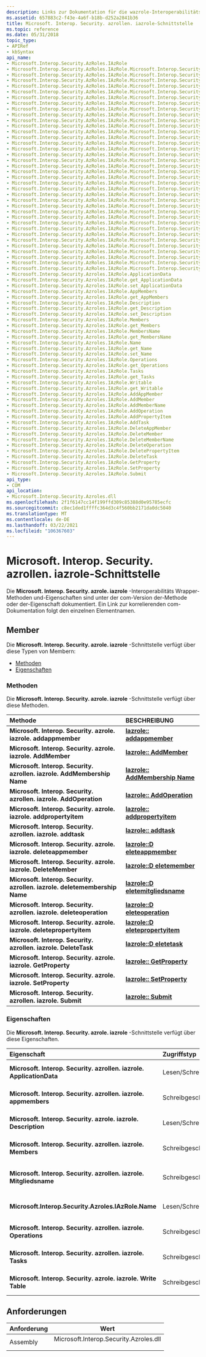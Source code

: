 ```yaml
---
description: Links zur Dokumentation für die wazrole-Interoperabilitäts Wrapper Methoden und-Eigenschaften.
ms.assetid: 657883c2-f43e-4a6f-b18b-d252a2841b36
title: Microsoft. Interop. Security. azrollen. iazrole-Schnittstelle
ms.topic: reference
ms.date: 05/31/2018
topic_type:
- APIRef
- kbSyntax
api_name:
- Microsoft.Interop.Security.AzRoles.IAzRole
- Microsoft.Interop.Security.AzRoles.IAzRole.Microsoft.Interop.Security.Azroles.IAzRole.AddAppMember
- Microsoft.Interop.Security.AzRoles.IAzRole.Microsoft.Interop.Security.Azroles.IAzRole.AddMember
- Microsoft.Interop.Security.AzRoles.IAzRole.Microsoft.Interop.Security.Azroles.IAzRole.AddMemberName
- Microsoft.Interop.Security.AzRoles.IAzRole.Microsoft.Interop.Security.Azroles.IAzRole.AddOperation
- Microsoft.Interop.Security.AzRoles.IAzRole.Microsoft.Interop.Security.Azroles.IAzRole.AddPropertyItem
- Microsoft.Interop.Security.AzRoles.IAzRole.Microsoft.Interop.Security.Azroles.IAzRole.AddTask
- Microsoft.Interop.Security.AzRoles.IAzRole.Microsoft.Interop.Security.Azroles.IAzRole.DeleteAppMember
- Microsoft.Interop.Security.AzRoles.IAzRole.Microsoft.Interop.Security.Azroles.IAzRole.DeleteMember
- Microsoft.Interop.Security.AzRoles.IAzRole.Microsoft.Interop.Security.Azroles.IAzRole.DeleteMemberName
- Microsoft.Interop.Security.AzRoles.IAzRole.Microsoft.Interop.Security.Azroles.IAzRole.DeleteOperation
- Microsoft.Interop.Security.AzRoles.IAzRole.Microsoft.Interop.Security.Azroles.IAzRole.DeletePropertyItem
- Microsoft.Interop.Security.AzRoles.IAzRole.Microsoft.Interop.Security.Azroles.IAzRole.DeleteTask
- Microsoft.Interop.Security.AzRoles.IAzRole.Microsoft.Interop.Security.Azroles.IAzRole.GetProperty
- Microsoft.Interop.Security.AzRoles.IAzRole.Microsoft.Interop.Security.Azroles.IAzRole.SetProperty
- Microsoft.Interop.Security.AzRoles.IAzRole.Microsoft.Interop.Security.Azroles.IAzRole.Submit
- Microsoft.Interop.Security.AzRoles.IAzRole.Microsoft.Interop.Security.Azroles.IAzRole.ApplicationData
- Microsoft.Interop.Security.AzRoles.IAzRole.Microsoft.Interop.Security.Azroles.IAzRole.get_ApplicationData
- Microsoft.Interop.Security.AzRoles.IAzRole.Microsoft.Interop.Security.Azroles.IAzRole.set_ApplicationData
- Microsoft.Interop.Security.AzRoles.IAzRole.Microsoft.Interop.Security.Azroles.IAzRole.AppMembers
- Microsoft.Interop.Security.AzRoles.IAzRole.Microsoft.Interop.Security.Azroles.IAzRole.get_AppMembers
- Microsoft.Interop.Security.AzRoles.IAzRole.Microsoft.Interop.Security.Azroles.IAzRole.Description
- Microsoft.Interop.Security.AzRoles.IAzRole.Microsoft.Interop.Security.Azroles.IAzRole.get_Description
- Microsoft.Interop.Security.AzRoles.IAzRole.Microsoft.Interop.Security.Azroles.IAzRole.set_Description
- Microsoft.Interop.Security.AzRoles.IAzRole.Microsoft.Interop.Security.Azroles.IAzRole.Members
- Microsoft.Interop.Security.AzRoles.IAzRole.Microsoft.Interop.Security.Azroles.IAzRole.get_Members
- Microsoft.Interop.Security.AzRoles.IAzRole.Microsoft.Interop.Security.Azroles.IAzRole.MembersName
- Microsoft.Interop.Security.AzRoles.IAzRole.Microsoft.Interop.Security.Azroles.IAzRole.get_MembersName
- Microsoft.Interop.Security.AzRoles.IAzRole.Microsoft.Interop.Security.Azroles.IAzRole.Name
- Microsoft.Interop.Security.AzRoles.IAzRole.Microsoft.Interop.Security.Azroles.IAzRole.get_Name
- Microsoft.Interop.Security.AzRoles.IAzRole.Microsoft.Interop.Security.Azroles.IAzRole.set_Name
- Microsoft.Interop.Security.AzRoles.IAzRole.Microsoft.Interop.Security.Azroles.IAzRole.Operations
- Microsoft.Interop.Security.AzRoles.IAzRole.Microsoft.Interop.Security.Azroles.IAzRole.get_Operations
- Microsoft.Interop.Security.AzRoles.IAzRole.Microsoft.Interop.Security.Azroles.IAzRole.Tasks
- Microsoft.Interop.Security.AzRoles.IAzRole.Microsoft.Interop.Security.Azroles.IAzRole.get_Tasks
- Microsoft.Interop.Security.AzRoles.IAzRole.Microsoft.Interop.Security.Azroles.IAzRole.Writable
- Microsoft.Interop.Security.AzRoles.IAzRole.Microsoft.Interop.Security.Azroles.IAzRole.get_Writable
- Microsoft.Interop.Security.Azroles.IAzRole.ApplicationData
- Microsoft.Interop.Security.Azroles.IAzRole.get_ApplicationData
- Microsoft.Interop.Security.Azroles.IAzRole.set_ApplicationData
- Microsoft.Interop.Security.Azroles.IAzRole.AppMembers
- Microsoft.Interop.Security.Azroles.IAzRole.get_AppMembers
- Microsoft.Interop.Security.Azroles.IAzRole.Description
- Microsoft.Interop.Security.Azroles.IAzRole.get_Description
- Microsoft.Interop.Security.Azroles.IAzRole.set_Description
- Microsoft.Interop.Security.Azroles.IAzRole.Members
- Microsoft.Interop.Security.Azroles.IAzRole.get_Members
- Microsoft.Interop.Security.Azroles.IAzRole.MembersName
- Microsoft.Interop.Security.Azroles.IAzRole.get_MembersName
- Microsoft.Interop.Security.Azroles.IAzRole.Name
- Microsoft.Interop.Security.Azroles.IAzRole.get_Name
- Microsoft.Interop.Security.Azroles.IAzRole.set_Name
- Microsoft.Interop.Security.Azroles.IAzRole.Operations
- Microsoft.Interop.Security.Azroles.IAzRole.get_Operations
- Microsoft.Interop.Security.Azroles.IAzRole.Tasks
- Microsoft.Interop.Security.Azroles.IAzRole.get_Tasks
- Microsoft.Interop.Security.Azroles.IAzRole.Writable
- Microsoft.Interop.Security.Azroles.IAzRole.get_Writable
- Microsoft.Interop.Security.Azroles.IAzRole.AddAppMember
- Microsoft.Interop.Security.Azroles.IAzRole.AddMember
- Microsoft.Interop.Security.Azroles.IAzRole.AddMemberName
- Microsoft.Interop.Security.Azroles.IAzRole.AddOperation
- Microsoft.Interop.Security.Azroles.IAzRole.AddPropertyItem
- Microsoft.Interop.Security.Azroles.IAzRole.AddTask
- Microsoft.Interop.Security.Azroles.IAzRole.DeleteAppMember
- Microsoft.Interop.Security.Azroles.IAzRole.DeleteMember
- Microsoft.Interop.Security.Azroles.IAzRole.DeleteMemberName
- Microsoft.Interop.Security.Azroles.IAzRole.DeleteOperation
- Microsoft.Interop.Security.Azroles.IAzRole.DeletePropertyItem
- Microsoft.Interop.Security.Azroles.IAzRole.DeleteTask
- Microsoft.Interop.Security.Azroles.IAzRole.GetProperty
- Microsoft.Interop.Security.Azroles.IAzRole.SetProperty
- Microsoft.Interop.Security.Azroles.IAzRole.Submit
api_type:
- COM
api_location:
- Microsoft.Interop.Security.Azroles.dll
ms.openlocfilehash: 2f1f6147cc14f199ffd309c85388d0e95785ecfc
ms.sourcegitcommit: c8ec1ded1ffffc364d3c4f560bb2171da0dc5040
ms.translationtype: MT
ms.contentlocale: de-DE
ms.lasthandoff: 03/22/2021
ms.locfileid: "106367603"
---
```

# <a name="microsoftinteropsecurityazrolesiazrole-interface"></a>Microsoft. Interop. Security. azrollen. iazrole-Schnittstelle

Die **Microsoft. Interop. Security. azrole. iazrole** -Interoperabilitäts Wrapper-Methoden und-Eigenschaften sind unter der com-Version der-Methode oder der-Eigenschaft dokumentiert. Ein Link zur korrelierenden com-Dokumentation folgt den einzelnen Elementnamen.

## <a name="members"></a>Member

Die **Microsoft. Interop. Security. azrole. iazrole** -Schnittstelle verfügt über diese Typen von Membern:

-   [Methoden](#methods)
-   [Eigenschaften](#properties)

### <a name="methods"></a>Methoden

Die **Microsoft. Interop. Security. azrole. iazrole** -Schnittstelle verfügt über diese Methoden.



| Methode                                                            | BESCHREIBUNG                                                                  |
|:------------------------------------------------------------------|:-----------------------------------------------------------------------------|
| **Microsoft. Interop. Security. azrole. iazrole. addappmember**       | [**Iazrole:: addappmember**](/windows/desktop/api/Azroles/nf-azroles-iazrole-addappmember)<br/>             |
| **Microsoft. Interop. Security. azrole. iazrole. AddMember**          | [**Iazrole:: AddMember**](/windows/desktop/api/Azroles/nf-azroles-iazrole-addmember)<br/>                   |
| **Microsoft. Interop. Security. azrollen. iazrole. AddMembership Name**      | [**Iazrole:: AddMembership Name**](/windows/desktop/api/Azroles/nf-azroles-iazrole-addmembername)<br/>           |
| **Microsoft. Interop. Security. azrollen. iazrole. AddOperation**       | [**Iazrole:: AddOperation**](/windows/desktop/api/Azroles/nf-azroles-iazrole-addoperation)<br/>             |
| **Microsoft. Interop. Security. azrole. iazrole. addpropertyitem**    | [**Iazrole:: addpropertyitem**](/windows/desktop/api/Azroles/nf-azroles-iazrole-addpropertyitem)<br/>       |
| **Microsoft. Interop. Security. azrollen. iazrole. addtask**            | [**Iazrole:: addtask**](/windows/desktop/api/Azroles/nf-azroles-iazrole-addtask)<br/>                       |
| **Microsoft. Interop. Security. azrole. iazrole. deleteappmember**    | [**Iazrole::D eleteappmember**](/windows/desktop/api/Azroles/nf-azroles-iazrole-deleteappmember)<br/>       |
| **Microsoft. Interop. Security. azrole. iazrole. DeleteMember**       | [**Iazrole::D eletemember**](/windows/desktop/api/Azroles/nf-azroles-iazrole-deletemember)<br/>             |
| **Microsoft. Interop. Security. azrollen. iazrole. deletemembership Name**   | [**Iazrole::D eletemitgliedsname**](/windows/desktop/api/Azroles/nf-azroles-iazrole-deletemembername)<br/>     |
| **Microsoft. Interop. Security. azrollen. iazrole. deleteoperation**    | [**Iazrole::D eleteoperation**](/windows/desktop/api/Azroles/nf-azroles-iazrole-deleteoperation)<br/>       |
| **Microsoft. Interop. Security. azrole. iazrole. deletepropertyitem** | [**Iazrole::D eletepropertyitem**](/windows/desktop/api/Azroles/nf-azroles-iazrole-deletepropertyitem)<br/> |
| **Microsoft. Interop. Security. azrollen. iazrole. DeleteTask**         | [**Iazrole::D eletetask**](/windows/desktop/api/Azroles/nf-azroles-iazrole-deletetask)<br/>                 |
| **Microsoft. Interop. Security. azrole. iazrole. GetProperty**        | [**Iazrole:: GetProperty**](/windows/desktop/api/Azroles/nf-azroles-iazrole-getproperty)<br/>               |
| **Microsoft. Interop. Security. azrole. iazrole. SetProperty**        | [**Iazrole:: SetProperty**](/windows/desktop/api/Azroles/nf-azroles-iazrole-setproperty)<br/>               |
| **Microsoft. Interop. Security. azrollen. iazrole. Submit**             | [**Iazrole:: Submit**](/windows/desktop/api/Azroles/nf-azroles-iazrole-submit)<br/>                         |



 

### <a name="properties"></a>Eigenschaften

Die **Microsoft. Interop. Security. azrole. iazrole** -Schnittstelle verfügt über diese Eigenschaften.



| Eigenschaft                                                                  | Zugriffstyp           | BESCHREIBUNG                                                                       |
|:--------------------------------------------------------------------------|:----------------------|:----------------------------------------------------------------------------------|
| **Microsoft. Interop. Security. azrollen. iazrole. ApplicationData**<br/> | Lesen/Schreiben<br/> | [**ApplicationData-Eigenschaft von iazrole**](/windows/desktop/api/Azroles/nf-azroles-iazrole-get_applicationdata)<br/> |
| **Microsoft. Interop. Security. azrollen. iazrole. appmembers**<br/>      | Schreibgeschützt<br/>  | [**Appmembers-Eigenschaft von iazrole**](/windows/desktop/api/Azroles/nf-azroles-iazrole-get_appmembers)<br/>           |
| **Microsoft. Interop. Security. azrole. iazrole. Description**<br/>     | Lesen/Schreiben<br/> | [**Description-Eigenschaft von iazrole**](/windows/desktop/api/Azroles/nf-azroles-iazrole-get_description)<br/>         |
| **Microsoft. Interop. Security. azrollen. iazrole. Members**<br/>         | Schreibgeschützt<br/>  | [**Members-Eigenschaft von iazrole**](/windows/desktop/api/Azroles/nf-azroles-iazrole-get_members)<br/>                 |
| **Microsoft. Interop. Security. azrollen. iazrole. Mitgliedsname**<br/>     | Schreibgeschützt<br/>  | [**Mitgliedschafts Name-Eigenschaft von iazrole**](/windows/desktop/api/Azroles/nf-azroles-iazrole-get_membersname)<br/>         |
| **Microsoft.Interop.Security.Azroles.IAzRole.Name**<br/>            | Lesen/Schreiben<br/> | [**Name-Eigenschaft von iazrole**](/windows/desktop/api/Azroles/nf-azroles-iazrole-get_name)<br/>                       |
| **Microsoft. Interop. Security. azrollen. iazrole. Operations**<br/>      | Schreibgeschützt<br/>  | [**Operations-Eigenschaft von iazrole**](/windows/desktop/api/Azroles/nf-azroles-iazrole-get_operations)<br/>           |
| **Microsoft. Interop. Security. azrollen. iazrole. Tasks**<br/>           | Schreibgeschützt<br/>  | [**Tasks-Eigenschaft von iazrole**](/windows/desktop/api/Azroles/nf-azroles-iazrole-get_tasks)<br/>                     |
| **Microsoft. Interop. Security. azrole. iazrole. Write Table**<br/>        | Schreibgeschützt<br/>  | [**Beschreibbare Eigenschaft von iazrole**](/windows/desktop/api/Azroles/nf-azroles-iazrole-get_writable)<br/>               |



 

## <a name="requirements"></a>Anforderungen



| Anforderung | Wert |
|---------------------|-------------------------------------------------------------------------------------------------------------------|
| Assembly<br/> | <dl> <dt>Microsoft.Interop.Security.Azroles.dll</dt> </dl> |



 

 





